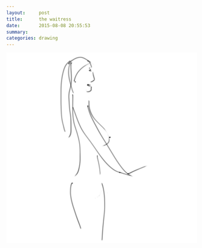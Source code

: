 ```yaml
---
layout:     post
title:      the waitress
date:       2015-08-08 20:55:53
summary:    
categories: drawing
---
```

![the waitress](/images/blog/the-waitress.png "She is a quarter Russian.")
